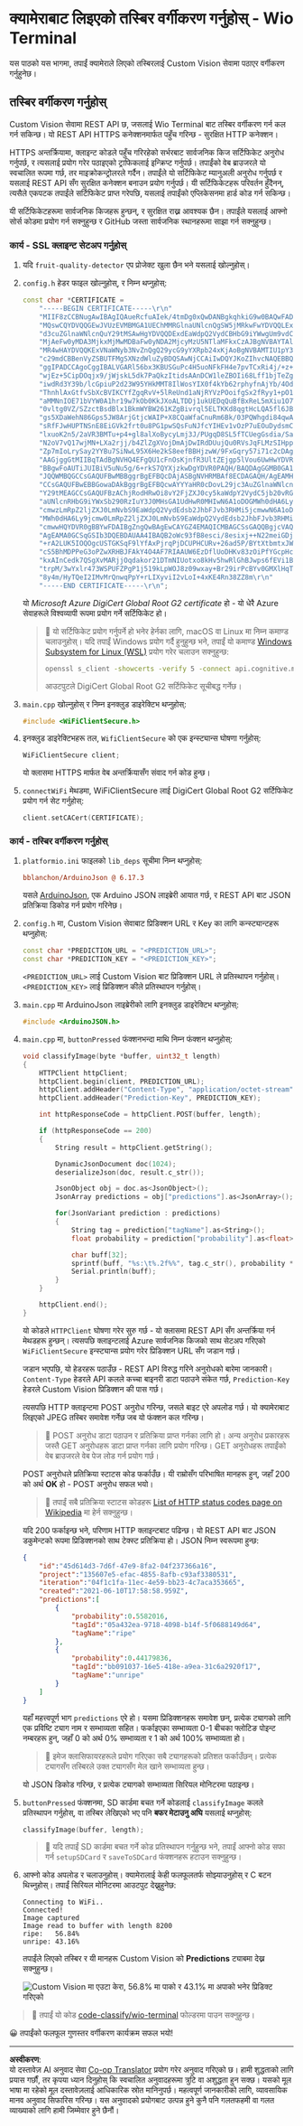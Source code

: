 <!--
CO_OP_TRANSLATOR_METADATA:
{
  "original_hash": "32a1f23e7834fbe7715da8c4ebb450b9",
  "translation_date": "2025-08-27T10:24:22+00:00",
  "source_file": "4-manufacturing/lessons/2-check-fruit-from-device/wio-terminal-classify-image.md",
  "language_code": "ne"
}
-->
# क्यामेराबाट लिइएको तस्बिर वर्गीकरण गर्नुहोस् - Wio Terminal

यस पाठको यस भागमा, तपाईं क्यामेराले लिएको तस्बिरलाई Custom Vision सेवामा पठाएर वर्गीकरण गर्नुहुनेछ।

## तस्बिर वर्गीकरण गर्नुहोस्

Custom Vision सेवामा REST API छ, जसलाई Wio Terminal बाट तस्बिर वर्गीकरण गर्न कल गर्न सकिन्छ। यो REST API HTTPS कनेक्शनमार्फत पहुँच गरिन्छ - सुरक्षित HTTP कनेक्शन।

HTTPS अन्तर्क्रियामा, क्लाइन्ट कोडले पहुँच गरिरहेको सर्भरबाट सार्वजनिक किज सर्टिफिकेट अनुरोध गर्नुपर्छ, र त्यसलाई प्रयोग गरेर पठाइएको ट्राफिकलाई इन्क्रिप्ट गर्नुपर्छ। तपाईंको वेब ब्राउजरले यो स्वचालित रूपमा गर्छ, तर माइक्रोकन्ट्रोलरले गर्दैन। तपाईंले यो सर्टिफिकेट म्यानुअली अनुरोध गर्नुपर्छ र यसलाई REST API सँग सुरक्षित कनेक्शन बनाउन प्रयोग गर्नुपर्छ। यी सर्टिफिकेटहरू परिवर्तन हुँदैनन्, त्यसैले एकपटक तपाईंले सर्टिफिकेट प्राप्त गरेपछि, यसलाई तपाईंको एप्लिकेसनमा हार्ड कोड गर्न सकिन्छ।

यी सर्टिफिकेटहरूमा सार्वजनिक किजहरू हुन्छन्, र सुरक्षित राख्न आवश्यक छैन। तपाईंले यसलाई आफ्नो सोर्स कोडमा प्रयोग गर्न सक्नुहुन्छ र GitHub जस्ता सार्वजनिक स्थानहरूमा साझा गर्न सक्नुहुन्छ।

### कार्य - SSL क्लाइन्ट सेटअप गर्नुहोस्

1. यदि `fruit-quality-detector` एप प्रोजेक्ट खुला छैन भने यसलाई खोल्नुहोस्।

1. `config.h` हेडर फाइल खोल्नुहोस्, र निम्न थप्नुहोस्:

    ```cpp
    const char *CERTIFICATE =
        "-----BEGIN CERTIFICATE-----\r\n"
        "MIIF8zCCBNugAwIBAgIQAueRcfuAIek/4tmDg0xQwDANBgkqhkiG9w0BAQwFADBh\r\n"
        "MQswCQYDVQQGEwJVUzEVMBMGA1UEChMMRGlnaUNlcnQgSW5jMRkwFwYDVQQLExB3\r\n"
        "d3cuZGlnaWNlcnQuY29tMSAwHgYDVQQDExdEaWdpQ2VydCBHbG9iYWwgUm9vdCBH\r\n"
        "MjAeFw0yMDA3MjkxMjMwMDBaFw0yNDA2MjcyMzU5NTlaMFkxCzAJBgNVBAYTAlVT\r\n"
        "MR4wHAYDVQQKExVNaWNyb3NvZnQgQ29ycG9yYXRpb24xKjAoBgNVBAMTIU1pY3Jv\r\n"
        "c29mdCBBenVyZSBUTFMgSXNzdWluZyBDQSAwNjCCAiIwDQYJKoZIhvcNAQEBBQAD\r\n"
        "ggIPADCCAgoCggIBALVGARl56bx3KBUSGuPc4H5uoNFkFH4e7pvTCxRi4j/+z+Xb\r\n"
        "wjEz+5CipDOqjx9/jWjskL5dk7PaQkzItidsAAnDCW1leZBOIi68Lff1bjTeZgMY\r\n"
        "iwdRd3Y39b/lcGpiuP2d23W95YHkMMT8IlWosYIX0f4kYb62rphyfnAjYb/4Od99\r\n"
        "ThnhlAxGtfvSbXcBVIKCYfZgqRvV+5lReUnd1aNjRYVzPOoifgSx2fRyy1+pO1Uz\r\n"
        "aMMNnIOE71bVYW0A1hr19w7kOb0KkJXoALTDDj1ukUEDqQuBfBxReL5mXiu1O7WG\r\n"
        "0vltg0VZ/SZzctBsdBlx1BkmWYBW261KZgBivrql5ELTKKd8qgtHcLQA5fl6JB0Q\r\n"
        "gs5XDaWehN86Gps5JW8ArjGtjcWAIP+X8CQaWfaCnuRm6Bk/03PQWhgdi84qwA0s\r\n"
        "sRfFJwHUPTNSnE8EiGVk2frt0u8PG1pwSQsFuNJfcYIHEv1vOzP7uEOuDydsmCjh\r\n"
        "lxuoK2n5/2aVR3BMTu+p4+gl8alXoBycyLmj3J/PUgqD8SL5fTCUegGsdia/Sa60\r\n"
        "N2oV7vQ17wjMN+LXa2rjj/b4ZlZgXVojDmAjDwIRdDUujQu0RVsJqFLMzSIHpp2C\r\n"
        "Zp7mIoLrySay2YYBu7SiNwL95X6He2kS8eefBBHjzwW/9FxGqry57i71c2cDAgMB\r\n"
        "AAGjggGtMIIBqTAdBgNVHQ4EFgQU1cFnOsKjnfR3UltZEjgp5lVou6UwHwYDVR0j\r\n"
        "BBgwFoAUTiJUIBiV5uNu5g/6+rkS7QYXjzkwDgYDVR0PAQH/BAQDAgGGMB0GA1Ud\r\n"
        "JQQWMBQGCCsGAQUFBwMBBggrBgEFBQcDAjASBgNVHRMBAf8ECDAGAQH/AgEAMHYG\r\n"
        "CCsGAQUFBwEBBGowaDAkBggrBgEFBQcwAYYYaHR0cDovL29jc3AuZGlnaWNlcnQu\r\n"
        "Y29tMEAGCCsGAQUFBzAChjRodHRwOi8vY2FjZXJ0cy5kaWdpY2VydC5jb20vRGln\r\n"
        "aUNlcnRHbG9iYWxSb290RzIuY3J0MHsGA1UdHwR0MHIwN6A1oDOGMWh0dHA6Ly9j\r\n"
        "cmwzLmRpZ2ljZXJ0LmNvbS9EaWdpQ2VydEdsb2JhbFJvb3RHMi5jcmwwN6A1oDOG\r\n"
        "MWh0dHA6Ly9jcmw0LmRpZ2ljZXJ0LmNvbS9EaWdpQ2VydEdsb2JhbFJvb3RHMi5j\r\n"
        "cmwwHQYDVR0gBBYwFDAIBgZngQwBAgEwCAYGZ4EMAQICMBAGCSsGAQQBgjcVAQQD\r\n"
        "AgEAMA0GCSqGSIb3DQEBDAUAA4IBAQB2oWc93fB8esci/8esixj++N22meiGDjgF\r\n"
        "+rA2LUK5IOQOgcUSTGKSqF9lYfAxPjrqPjDCUPHCURv+26ad5P/BYtXtbmtxJWu+\r\n"
        "cS5BhMDPPeG3oPZwXRHBJFAkY4O4AF7RIAAUW6EzDflUoDHKv83zOiPfYGcpHc9s\r\n"
        "kxAInCedk7QSgXvMARjjOqdakor21DTmNIUotxo8kHv5hwRlGhBJwps6fEVi1Bt0\r\n"
        "trpM/3wYxlr473WSPUFZPgP1j519kLpWOJ8z09wxay+Br29irPcBYv0GMXlHqThy\r\n"
        "8y4m/HyTQeI2IMvMrQnwqPpY+rLIXyviI2vLoI+4xKE4Rn38ZZ8m\r\n"
        "-----END CERTIFICATE-----\r\n";
    ```

    यो *Microsoft Azure DigiCert Global Root G2 certificate* हो - यो धेरै Azure सेवाहरूले विश्वव्यापी रूपमा प्रयोग गर्ने सर्टिफिकेट हो।

    > 💁 यो सर्टिफिकेट प्रयोग गर्नुपर्ने हो भनेर हेर्नका लागि, macOS वा Linux मा निम्न कमाण्ड चलाउनुहोस्। यदि तपाईं Windows प्रयोग गर्दै हुनुहुन्छ भने, तपाईं यो कमाण्ड [Windows Subsystem for Linux (WSL)](https://docs.microsoft.com/windows/wsl/?WT.mc_id=academic-17441-jabenn) प्रयोग गरेर चलाउन सक्नुहुन्छ:
    >
    > ```sh
    > openssl s_client -showcerts -verify 5 -connect api.cognitive.microsoft.com:443
    > ```
    >
    > आउटपुटले DigiCert Global Root G2 सर्टिफिकेट सूचीबद्ध गर्नेछ।

1. `main.cpp` खोल्नुहोस् र निम्न इनक्लुड डाइरेक्टिभ थप्नुहोस्:

    ```cpp
    #include <WiFiClientSecure.h>
    ```

1. इनक्लुड डाइरेक्टिभहरू तल, `WifiClientSecure` को एक इन्स्ट्यान्स घोषणा गर्नुहोस्:

    ```cpp
    WiFiClientSecure client;
    ```

    यो क्लासमा HTTPS मार्फत वेब अन्तर्क्रियासँग संवाद गर्न कोड हुन्छ।

1. `connectWiFi` मेथडमा, WiFiClientSecure लाई DigiCert Global Root G2 सर्टिफिकेट प्रयोग गर्न सेट गर्नुहोस्:

    ```cpp
    client.setCACert(CERTIFICATE);
    ```

### कार्य - तस्बिर वर्गीकरण गर्नुहोस्

1. `platformio.ini` फाइलको `lib_deps` सूचीमा निम्न थप्नुहोस्:

    ```ini
    bblanchon/ArduinoJson @ 6.17.3
    ```

    यसले [ArduinoJson](https://arduinojson.org), एक Arduino JSON लाइब्रेरी आयात गर्छ, र REST API बाट JSON प्रतिक्रिया डिकोड गर्न प्रयोग गरिनेछ।

1. `config.h` मा, Custom Vision सेवाबाट प्रिडिक्शन URL र Key का लागि कन्स्ट्यान्टहरू थप्नुहोस्:

    ```cpp
    const char *PREDICTION_URL = "<PREDICTION_URL>";
    const char *PREDICTION_KEY = "<PREDICTION_KEY>";
    ```

    `<PREDICTION_URL>` लाई Custom Vision बाट प्रिडिक्शन URL ले प्रतिस्थापन गर्नुहोस्। `<PREDICTION_KEY>` लाई प्रिडिक्शन कीले प्रतिस्थापन गर्नुहोस्।

1. `main.cpp` मा ArduinoJson लाइब्रेरीको लागि इनक्लुड डाइरेक्टिभ थप्नुहोस्:

    ```cpp
    #include <ArduinoJSON.h>
    ```

1. `main.cpp` मा, `buttonPressed` फंक्शनभन्दा माथि निम्न फंक्शन थप्नुहोस्:

    ```cpp
    void classifyImage(byte *buffer, uint32_t length)
    {
        HTTPClient httpClient;
        httpClient.begin(client, PREDICTION_URL);
        httpClient.addHeader("Content-Type", "application/octet-stream");
        httpClient.addHeader("Prediction-Key", PREDICTION_KEY);
    
        int httpResponseCode = httpClient.POST(buffer, length);
    
        if (httpResponseCode == 200)
        {
            String result = httpClient.getString();
    
            DynamicJsonDocument doc(1024);
            deserializeJson(doc, result.c_str());
    
            JsonObject obj = doc.as<JsonObject>();
            JsonArray predictions = obj["predictions"].as<JsonArray>();
    
            for(JsonVariant prediction : predictions) 
            {
                String tag = prediction["tagName"].as<String>();
                float probability = prediction["probability"].as<float>();
    
                char buff[32];
                sprintf(buff, "%s:\t%.2f%%", tag.c_str(), probability * 100.0);
                Serial.println(buff);
            }
        }
    
        httpClient.end();
    }
    ```

    यो कोडले `HTTPClient` घोषणा गरेर सुरु गर्छ - यो क्लासमा REST API सँग अन्तर्क्रिया गर्न मेथडहरू हुन्छन्। त्यसपछि क्लाइन्टलाई Azure सार्वजनिक किजको साथ सेटअप गरिएको `WiFiClientSecure` इन्स्ट्यान्स प्रयोग गरेर प्रिडिक्शन URL सँग जडान गर्छ।

    जडान भएपछि, यो हेडरहरू पठाउँछ - REST API विरुद्ध गरिने अनुरोधको बारेमा जानकारी। `Content-Type` हेडरले API कलले कच्चा बाइनरी डाटा पठाउने संकेत गर्छ, `Prediction-Key` हेडरले Custom Vision प्रिडिक्शन की पास गर्छ।

    त्यसपछि HTTP क्लाइन्टमा POST अनुरोध गरिन्छ, जसले बाइट एरे अपलोड गर्छ। यो क्यामेराबाट लिइएको JPEG तस्बिर समावेश गर्नेछ जब यो फंक्शन कल गरिन्छ।

    > 💁 POST अनुरोध डाटा पठाउन र प्रतिक्रिया प्राप्त गर्नका लागि हो। अन्य अनुरोध प्रकारहरू जस्तै GET अनुरोधहरू डाटा प्राप्त गर्नका लागि प्रयोग गरिन्छ। GET अनुरोधहरू तपाईंको वेब ब्राउजरले वेब पेज लोड गर्न प्रयोग गर्छ।

    POST अनुरोधले प्रतिक्रिया स्टाटस कोड फर्काउँछ। यी राम्रोसँग परिभाषित मानहरू हुन्, जहाँ 200 को अर्थ **OK** हो - POST अनुरोध सफल भयो।

    > 💁 तपाईं सबै प्रतिक्रिया स्टाटस कोडहरू [List of HTTP status codes page on Wikipedia](https://wikipedia.org/wiki/List_of_HTTP_status_codes) मा हेर्न सक्नुहुन्छ।

    यदि 200 फर्काइन्छ भने, परिणाम HTTP क्लाइन्टबाट पढिन्छ। यो REST API बाट JSON डकुमेन्टको रूपमा प्रिडिक्शनको साथ टेक्स्ट प्रतिक्रिया हो। JSON निम्न स्वरूपमा हुन्छ:

    ```jSON
    {
        "id":"45d614d3-7d6f-47e9-8fa2-04f237366a16",
        "project":"135607e5-efac-4855-8afb-c93af3380531",
        "iteration":"04f1c1fa-11ec-4e59-bb23-4c7aca353665",
        "created":"2021-06-10T17:58:58.959Z",
        "predictions":[
            {
                "probability":0.5582016,
                "tagId":"05a432ea-9718-4098-b14f-5f0688149d64",
                "tagName":"ripe"
            },
            {
                "probability":0.44179836,
                "tagId":"bb091037-16e5-418e-a9ea-31c6a2920f17",
                "tagName":"unripe"
            }
        ]
    }
    ```

    यहाँ महत्त्वपूर्ण भाग `predictions` एरे हो। यसमा प्रिडिक्शनहरू समावेश छन्, प्रत्येक ट्यागको लागि एक प्रविष्टि ट्याग नाम र सम्भाव्यता सहित। फर्काइएका सम्भाव्यता 0-1 बीचका फ्लोटिङ पोइन्ट नम्बरहरू हुन्, जहाँ 0 को अर्थ 0% सम्भाव्यता र 1 को अर्थ 100% सम्भाव्यता हो।

    > 💁 इमेज क्लासिफायरहरूले प्रयोग गरिएका सबै ट्यागहरूको प्रतिशत फर्काउँछन्। प्रत्येक ट्यागसँग तस्बिरले उक्त ट्यागसँग मेल खाने सम्भाव्यता हुन्छ।

    यो JSON डिकोड गरिन्छ, र प्रत्येक ट्यागको सम्भाव्यता सिरियल मोनिटरमा पठाइन्छ।

1. `buttonPressed` फंक्शनमा, SD कार्डमा बचत गर्ने कोडलाई `classifyImage` कलले प्रतिस्थापन गर्नुहोस्, वा तस्बिर लेखिएको भए पनि **बफर मेटाउनु अघि** यसलाई थप्नुहोस्:

    ```cpp
    classifyImage(buffer, length);
    ```

    > 💁 यदि तपाईं SD कार्डमा बचत गर्ने कोड प्रतिस्थापन गर्नुहुन्छ भने, तपाईं आफ्नो कोड सफा गर्न `setupSDCard` र `saveToSDCard` फंक्शनहरू हटाउन सक्नुहुन्छ।

1. आफ्नो कोड अपलोड र चलाउनुहोस्। क्यामेरालाई केही फलफूलतर्फ सोझ्याउनुहोस् र C बटन थिच्नुहोस्। तपाईं सिरियल मोनिटरमा आउटपुट देख्नुहुनेछ:

    ```output
    Connecting to WiFi..
    Connected!
    Image captured
    Image read to buffer with length 8200
    ripe:   56.84%
    unripe: 43.16%
    ```

    तपाईंले लिएको तस्बिर र यी मानहरू Custom Vision को **Predictions** ट्याबमा देख्न सक्नुहुन्छ।

    ![Custom Vision मा एउटा केरा, 56.8% मा पाको र 43.1% मा अपाको भनेर प्रिडिक्ट गरिएको](../../../../../translated_images/custom-vision-banana-prediction.30cdff4e1d72db5d9a0be0193790a47c2b387da034e12dc1314dd57ca2131b59.ne.png)

> 💁 तपाईं यो कोड [code-classify/wio-terminal](../../../../../4-manufacturing/lessons/2-check-fruit-from-device/code-classify/wio-terminal) फोल्डरमा पाउन सक्नुहुन्छ।

😀 तपाईंको फलफूल गुणस्तर वर्गीकरण कार्यक्रम सफल भयो!

---

**अस्वीकरण**:  
यो दस्तावेज़ AI अनुवाद सेवा [Co-op Translator](https://github.com/Azure/co-op-translator) प्रयोग गरेर अनुवाद गरिएको छ। हामी शुद्धताको लागि प्रयास गर्छौं, तर कृपया ध्यान दिनुहोस् कि स्वचालित अनुवादहरूमा त्रुटि वा अशुद्धता हुन सक्छ। यसको मूल भाषा मा रहेको मूल दस्तावेज़लाई आधिकारिक स्रोत मानिनुपर्छ। महत्वपूर्ण जानकारीको लागि, व्यावसायिक मानव अनुवाद सिफारिस गरिन्छ। यस अनुवादको प्रयोगबाट उत्पन्न हुने कुनै पनि गलतफहमी वा गलत व्याख्याको लागि हामी जिम्मेवार हुने छैनौं।